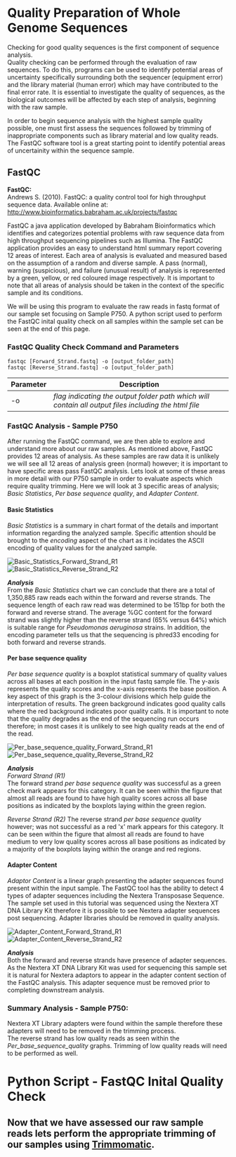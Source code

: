 # Quality Preparation of Whole Genome Sequences
Checking for good quality sequences is the first component of sequence analysis.  
Quality checking can be performed through the evaluation of raw sequences. To do this, programs can be used to identify potential areas of uncertainty specifically surrounding both the sequencer (equipment error) and the library material (human error) which may have contributed to the final error rate. It is essential to investigate the quality of sequences, as the biological outcomes will be affected by each step of analysis, beginning with the raw sample. 

In order to begin sequence analysis with the highest sample quality possible, one must first assess the sequences followed by trimming of inappropriate components such as library material and low quality reads. The FastQC software tool is a great starting point to identify potential areas of uncertainity within the sequence sample.  

## FastQC
**FastQC:**  
Andrews S. (2010). FastQC: a quality control tool for high throughput sequence data. Available online at: http://www.bioinformatics.babraham.ac.uk/projects/fastqc

FastQC a java application developed by Babraham Bioinformatics which identifies and categorizes potential problems with raw sequence data from high throughput sequencing pipelines such as Illumina. The FastQC application provides an easy to understand html summary report covering 12 areas of interest. Each area of analysis is evaluated and measured based on the assumption of a random and diverse sample. A pass (normal), warning (suspicious), and failure (unusual result) of analysis is represented by a green, yellow, or red coloured image respectively. It is important to note that all areas of analysis should be taken in the context of the specific sample and its conditions.  

We will be using this program to evaluate the raw reads in fastq format of our sample set focusing on Sample P750. A python script used to perform the FastQC inital quality check on all samples within the sample set can be seen at the end of this page. 

### FastQC Quality Check Command and Parameters
```
fastqc [Forward_Strand.fastq] -o [output_folder_path]
fastqc [Reverse_Strand.fastq] -o [output_folder_path]
```  
Parameter | Description  
----------|-------------  
-o | *flag indicating the output folder path which will contain all output files including the html file*   

### FastQC Analysis - Sample P750
After running the FastQC command, we are then able to explore and understand more about our raw samples. As mentioned above, FastQC provides 12 areas of analysis. As these samples are raw data it is unlikely we will see all 12 areas of analysis green (normal) however; it is important to have specific areas pass FastQC analysis. Lets look at some of these areas in more detail with our P750 sample in order to evaluate aspects which require quality trimming. Here we will look at 3 specific areas of analysis; *Basic Statistics*, *Per base sequence quality*, and *Adapter Content*.  

#### Basic Statistics
*Basic Statistics* is a summary in chart format of the details and important information regarding the analyzed sample. Specific attention should be brought to the *encoding* aspect of the chart as it incidates the ASCII encoding of quality values for the analyzed sample.  

![Basic_Statistics_Forward_Strand_R1](/media/sdc/P750_Github/P750_R2_fastqc_before.png?raw=True)  
![Basic_Statistics_Reverse_Strand_R2](/media/sdc/P750_Github/P750_R2_fastqc_before.png)  

***Analysis***  
From the *Basic Statistics* chart we can conclude that there are a total of 1,350,885 raw reads each within the forward and reverse strands. The sequence length of each raw read was determined to be 151bp for both the forward and reverse strand. The average %GC content for the forward strand was slightly higher than the reverse strand (65% versus 64%) which is suitable range for *Pseudomonas aeruginosa* strains. In addition, the encoding parameter tells us that the sequencing is phred33 encoding for both forward and reverse strands.   

#### Per base sequence quality
*Per base sequence quality* is a boxplot statistical summary of quality values across all bases at each position in the input fastq sample file. The y-axis represents the quality scores and the x-axis represents the base position. A key aspect of this graph is the 3-colour divisions which help guide the interpretation of results. The green background indicates good quality calls where the red background indicates poor quality calls. It is important to note that the quality degrades as the end of the sequencing run occurs therefore; in most cases it is unlikely to see high quality reads at the end of the read.  

![Per_base_sequence_quality_Forward_Strand_R1](/media/sdc/P750_Github/P750_R1_perqualitybase_fastqc_before.png)  
![Per_base_sequence_quality_Reverse_Strand_R2](/media/sdc/P750_Github/P750_R2_perqualitybase_fastqc_before.png)  

***Analysis***  
*Forward Strand (R1)*  
The forward strand *per base sequence quality* was successful as a green check mark appears for this category. It can be seen within the figure that almost all reads are found to have high quality scores across all base positions as indicated by the boxplots laying within the green region.  

*Reverse Strand (R2)* 
The reverse strand *per base sequence quality* however; was not successful as a red 'x' mark appears for this category. It can be seen within the figure that almost all reads are found to have medium to very low quality scores across all base positions as indicated by a majority of the boxplots laying within the orange and red regions.  

#### Adapter Content
*Adaptor Content* is a linear graph presenting the adapter sequences found present within the input sample. The FastQC tool 
has the ability to detect 4 types of adapter sequences including the Nextera Transposase Sequence. The sample set used in this tutorial was sequenced using the Nextera XT DNA Library Kit therefore it is possible to see Nextera adapter sequences post sequencing. Adapter libraries should be removed in quality analysis.  

![Adapter_Content_Forward_Strand_R1](/media/sdc/P750_Github/P750_R1_adaptercontent_fastqc_before.png)
![Adapter_Content_Reverse_Strand_R2](/media/sdc/P750_Github/P750_R2_adaptercontent_fastqc_before.png)

***Analysis***  
Both the forward and reverse strands have presence of adapter sequences. As the Nextera XT DNA Library Kit was used for sequencing this sample set it is natural for Nextera adaptors to appear in the adapter content section of the FastQC analysis. This adapter sequence must be removed prior to completing downstream analysis.   

### Summary Analysis - Sample P750:
Nextera XT Library adapters were found within the sample therefore these adapters will need to be removed in the trimming process.  
The reverse strand has low quality reads as seen within the *Per_base_sequence_quality* graphs. Trimming of low quality reads will need to be performed as well.  

# Python Script - FastQC Inital Quality Check

## Now that we have assessed our raw sample reads lets perform the appropriate trimming of our samples using [Trimmomatic](https://github.com/rszymkiewicz/Comparison_of_Mappers/blob/master/4_Quality_Preparations_Trimmomatic.md).
